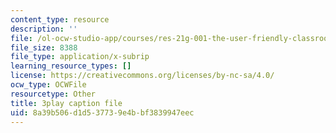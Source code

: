 ```yaml
---
content_type: resource
description: ''
file: /ol-ocw-studio-app/courses/res-21g-001-the-user-friendly-classroom-fall-2020/8a39b506d1d537739e4bbf3839947eec_ZgYuF0SbPDM.srt
file_size: 8388
file_type: application/x-subrip
learning_resource_types: []
license: https://creativecommons.org/licenses/by-nc-sa/4.0/
ocw_type: OCWFile
resourcetype: Other
title: 3play caption file
uid: 8a39b506-d1d5-3773-9e4b-bf3839947eec
---
```

